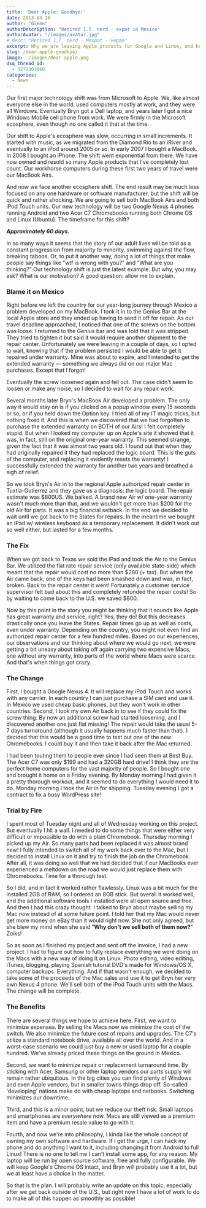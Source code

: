 ```yaml
---
title: 'Dear Apple: Goodbye!'
date: 2013-04-16
author: "Glenn"
authorDescription: "Retired I.T. nerd - expat in Mexico"
authorAvatar: "/images/avatar.jpg"
# desc: "Retired I.T. nerd - Mexpat - vegan"
excerpt: Why we are leaving Apple products for Google and Linux, and how we are doing it.
slug: /dear-apple-goodbye/
image:  /images/dear-apple.png
dsq_thread_id:
  - 3272303060
categories:
  - News
---
```

Our first major technology shift was from Microsoft to Apple. We, like almost everyone else in the world, used computers mostly at work, and they were all Windows. Eventually Bryn got a Dell laptop, and years later I got a nice Windows Mobile cell phone from work. We were firmly in the Microsoft ecosphere, even though no one called it that at the time.

Our shift to Apple's ecosphere was slow, occurring in small increments. It started with music, as we migrated from the Diamond Rio to an iRiver and eventually to an iPod around 2005 or so. In early 2007 I bought a MacBook. In 2008 I bought an iPhone. The shift went exponential from there. We have now owned and resold so many Apple products that I've completely lost count. Our workhorse computers during these first two years of travel were our MacBook Airs.

And now we face another ecosphere shift. The end result may be much less focused on any one hardware or software manufacturer, but the shift will be quick and rather shocking. We are going to sell both MacBook Airs and both iPod Touch units. Our new technology will be two Google Nexus 4 phones running Android and two Acer C7 Chromebooks running both Chrome OS and Linux (Ubuntu). The timeframe for this shift?

***Approximately 60 days.***

In so many ways it seems that the story of our adult lives will be told as a constant progression from majority to minority, swimming against the flow, breaking taboos. Or, to put it another way, doing a lot of things that make people say things like "wtf is wrong with you?" and "What are you thinking?" Our technology shift is just the latest example. But why, you may ask? What is our motivation? A good question: allow me to explain.

### Blame it on Mexico

Right before we left the country for our year-long journey through Mexico a problem developed on my MacBook. I took it in to the Genius Bar at the local Apple store and they ended up having to send it off for repair. As our travel deadline approached, I noticed that one of the screws on the bottom was loose. I returned to the Genius bar and was told that it was stripped. They tried to tighten it but said it would require another shipment to the repair center. Unfortunately we were leaving in a couple of days, so I opted to wait, knowing that if the problem persisted I would be able to get it repaired under warranty. Mine was about to expire, and I intended to get the extended warranty &#8212; something we always did on our major Mac purchases. Except that I forgot!

Eventually the screw loosened again and fell out. The case didn't seem to loosen or make any noise, so I decided to wait for any repair work.

Several months later Bryn's MacBook Air developed a problem. The only way it would stay on is if you clicked on a popup window every 15 seconds or so, or if you held down the Option key. I tried all of my IT magic tricks, but nothing fixed it. And this is when we discovered that we had forgotten to purchase the extended warranty on BOTH of our Airs! I felt completely stupid. But when I looked my computer up on Apple's site it showed that it was, in fact, still on the original one-year warranty. This seemed strange, given the fact that it was almost two years old. I found out that when they had originally repaired it they had replaced the logic board. This is the guts of the computer, and replacing it evidently resets the warranty! I successfully extended the warranty for another two years and breathed a sigh of relief.

So we took Bryn's Air in to the regional Apple authorized repair center in Tuxtla-Gutierrez and they gave us a diagnosis: the logic board. The repair estimate was $800US. We balked. A brand new Air w/ one-year warranty wasn't much more than that, and we wouldn't get more than $200 for the old Air for parts. It was a big financial setback. In the end we decided to wait until we got back to the States for repairs. In the meantime we bought an iPad w/ wireless keyboard as a temporary replacement. It didn't work out so well either, but lasted for a few months.

### The Fix

When we got back to Texas we sold the iPad and took the Air to the Genius Bar. We utilized the flat rate repair service (only available state-side) which meant that the repair would cost no more than $280 (+ tax). But when the Air came back, one of the keys had been smashed down and was, in fact, broken. Back to the repair center it went! Fortunately a customer service supervisor felt bad about this and completely refunded the repair costs! So by waiting to come back to the U.S. we saved $800.

Now by this point in the story you might be thinking that it sounds like Apple has great warranty and service, right? Yes, they do! But this decreases drastically once you leave the States. Repair times go up as well as costs, even under warranty. Depending on the country, you might not even find an authorized repair center for a few hundred miles. Based on our experiences, our observations and our thinking about where we would go next, we were getting a bit uneasy about taking off again carrying two expensive Macs, one without any warranty, into parts of the world where Macs were scarce. And that's when things got crazy.

### The Change

First, I bought a Google Nexus 4. It will replace my iPod Touch and works with any carrier. In each country I can just purchase a SIM card and use it. In Mexico we used cheap basic phones, but they won't work in other countries. Second, I took my own Air back in to see if they could fix the screw thing. By now an additional screw had started loosening, and I discovered another one just flat missing! The repair would take the usual 5-7 days turnaround (although it usually happens much faster than that). I decided that this would be a good time to test out one of the new Chromebooks. I could buy it and then take it back after the Mac returned.

I had been touting them to people ever since I had seen them at Best Buy. The Acer C7 was only $199 and had a 320GB hard drive! I think they are the perfect home computers for the vast majority of people. So I bought one and brought it home on a Friday evening. By Monday morning I had given it a pretty thorough workout, and it seemed to do everything I would need it to do. Monday morning I took the Air in for shipping. Tuesday evening I got a contract to fix a busy WordPress site!

### Trial by Fire

I spent most of Tuesday night and all of Wednesday working on this project. But eventually I hit a wall. I needed to do some things that were either very difficult or impossible to do with a plain Chromebook. Thursday morning I picked up my Air. So many parts had been replaced it was almost brand new! I fully intended to switch all of my work back over to the Mac, but I decided to install Linux on it and try to finish the job on the Chromebook. After all, it was doing so well that we had decided that if our MacBooks ever experienced a meltdown on the road we would just replace them with Chromebooks. Time for a thorough test.

So I did, and in fact it worked rather flawlessly. Linux was a bit much for the installed 2GB of RAM, so I ordered an 8GB stick. But overall it worked well, and the additional software tools I installed were all open source and free. And then I had this crazy thought. I talked to Bryn about maybe selling my Mac *now* instead of at some future point. I told her that my Mac would never get more money on eBay than it would right now. She not only agreed, but she blew my mind when she said "**Why don't we sell both of them now?**" Zoiks!

So as soon as I finished my project and sent off the invoice, I had a new project. I had to figure out how to fully replace everything we were doing on the Macs with a new way of doing it on Linux. Photo editing, video editing, iTunes, blogging, playing Spanish tutorial DVD's made for Windows/OS X, computer backups. Everything. And if that wasn't enough, we decided to take some of the proceeds of the Mac sales and use it to get Bryn her very own Nexus 4 phone. We'll sell both of the iPod Touch units with the Macs. The change will be complete.

### The Benefits

There are several things we hope to achieve here. First, we want to minimize expenses. By selling the Macs now we minimize the cost of the switch. We also minimize the future cost of repairs and upgrades. The C7's utilize a standard notebook drive, available all over the world. And in a worst-case scenario we could just buy a new or used laptop for a couple hundred. We've already priced these things on the ground in Mexico.

Second, we want to minimize repair or replacement turnaround time. By sticking with Acer, Samsung or other laptop vendors our parts supply will remain rather ubiquitous. In the big cities you can find plenty of Windows and even Apple vendors, but in smaller towns things drop off. So-called 'developing' nations make do with cheap laptops and netbooks. Switching minimizes our downtime.

Third, and this is a minor point, but we reduce our theft risk. Small laptops and smartphones are *everywhere* now. Macs are still viewed as a premium item and have a premium resale value to go with it.

Fourth, and now we're into philosophy, I kinda like the whole concept of owning my own software and hardware. If I get the urge, I can hack my phone and do anything I want to it, including changing it from Android to full Linux! There is no one to tell me I can't install some app, for any reason. My laptop will be run by open source software, free and fully configurable. We will keep Google's Chrome OS intact, and Bryn will probably use it a lot, but we at least have a choice in the matter.

So that is the plan. I will probably write an update on this topic, especially after we get back outside of the U.S., but right now I have a lot of work to do to make all of this happen as smoothly as possible!
